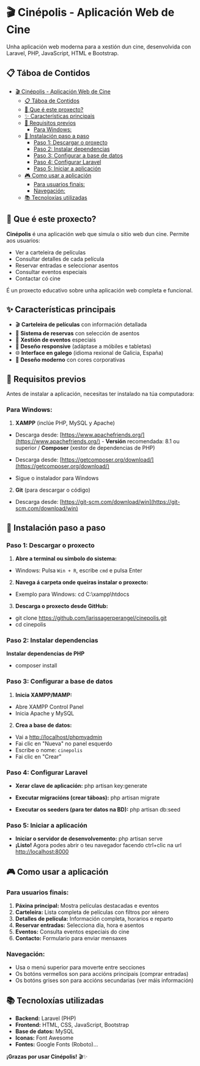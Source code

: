 # 🎬 Cinépolis - Aplicación Web de Cine

Unha aplicación web moderna para a xestión dun cine, desenvolvida con Laravel, PHP, JavaScript, HTML e Bootstrap.

## 📋 Táboa de Contidos


- [🎬 Cinépolis - Aplicación Web de Cine](#-cinépolis---aplicación-web-de-cine)
  - [📋 Táboa de Contidos](#-táboa-de-contidos)
  - [🎯 Que é este proxecto?](#-que-é-este-proxecto)
  - [✨ Características principais](#-características-principais)
  - [🔧 Requisitos previos](#-requisitos-previos)
    - [Para Windows:](#para-windows)
  - [🚀 Instalación paso a paso](#-instalación-paso-a-paso)
    - [Paso 1: Descargar o proxecto](#paso-1-descargar-o-proxecto)
    - [Paso 2: Instalar dependencias](#paso-2-instalar-dependencias)
    - [Paso 3: Configurar a base de datos](#paso-3-configurar-a-base-de-datos)
    - [Paso 4: Configurar Laravel](#paso-4-configurar-laravel)
    - [Paso 5: Iniciar a aplicación](#paso-5-iniciar-a-aplicación)
  - [🎮 Como usar a aplicación](#-como-usar-a-aplicación)
    - [Para usuarios finais:](#para-usuarios-finais)
    - [Navegación:](#navegación)
  - [📚 Tecnoloxías utilizadas](#-tecnoloxías-utilizadas)


## 🎯 Que é este proxecto?

**Cinépolis** é una aplicación web que simula o sitio web dun cine. Permite aos usuarios:

- Ver a carteleira de películas
- Consultar detalles de cada película
- Reservar entradas e seleccionar asentos
- Consultar eventos especiais
- Contactar có cine

É un proxecto educativo sobre unha aplicación web completa e funcional.

## ✨ Características principais

- 🎬 **Carteleira de películas** con información detallada
- 🎫 **Sistema de reservas** con selección de asentos
- 📅 **Xestión de eventos** especiais
- 📱 **Deseño responsive** (adáptase a móbiles e tabletas)
- 🌐 **Interface en galego** (idioma rexional de Galicia, España)
- 🎨 **Deseño moderno** con cores corporativas


## 🔧 Requisitos previos

Antes de instalar a aplicación, necesitas ter instalado na túa computadora:

### Para Windows:

1. **XAMPP** (inclúe PHP, MySQL y Apache)

- Descarga desde: [https://www.apachefriends.org/](https://www.apachefriends.org/) - **Versión** recomendada: 8.1 ou superior / **Composer** (xestor de dependencias de PHP)

- Descarga desde: [https://getcomposer.org/download/](https://getcomposer.org/download/)
   
- Sigue o instalador para Windows

2. **Git** (para descargar o código)

- Descarga desde: [https://git-scm.com/download/win](https://git-scm.com/download/win)


## 🚀 Instalación paso a paso

### Paso 1: Descargar o proxecto

1. **Abre a terminal ou símbolo do sistema:**
- Windows: Pulsa `Win + R`, escribe `cmd` e pulsa Enter
  
2. **Navega á carpeta onde queiras instalar o proxecto:**
- Exemplo para Windows: cd C:\xampp\htdocs
  
3. **Descarga o proxecto desde GitHub:**
- git clone https://github.com/larissagerperangel/cinepolis.git
- cd cinepolis
  
### Paso 2: Instalar dependencias
**Instalar dependencias de PHP**
- composer install

### Paso 3: Configurar a base de datos

1. **Inicia XAMPP/MAMP:**
- Abre XAMPP Control Panel
- Inicia Apache y MySQL

2. **Crea a base de datos:**
- Vai a [http://localhost/phpmyadmin](http://localhost/phpmyadmin)
- Fai clic en "Nueva" no panel esquerdo
- Escribe o nome: `cinepolis`
- Fai clic en "Crear"

### Paso 4: Configurar Laravel
- **Xerar clave de aplicación:** php artisan key:generate

- **Executar migracións (crear táboas):** php artisan migrate

- **Executar os seeders (para ter datos na BD):** php artisan db:seed
  
### Paso 5: Iniciar a aplicación
- **Iniciar o servidor de desenvolvemento:** php artisan serve
- **¡Listo!** Agora podes abrir o teu navegador facendo ctrl+clic na url [http://localhost:8000](http://localhost:8000)

## 🎮 Como usar a aplicación

### Para usuarios finais:

1. **Páxina principal:** Mostra películas destacadas e eventos
2. **Carteleira:** Lista completa de películas con filtros por xénero
3. **Detalles de película:** Información completa, horarios e reparto
4. **Reservar entradas:** Selecciona día, hora e asentos
5. **Eventos:** Consulta eventos especiais do cine
6. **Contacto:** Formulario para enviar mensaxes


### Navegación:

- Usa o menú superior para moverte entre secciones
- Os botóns vermellos son para accións principais (comprar entradas)
- Os botóns grises son para accións secundarias (ver máis información)

## 📚 Tecnoloxías utilizadas

- **Backend:** Laravel (PHP)
- **Frontend:** HTML, CSS, JavaScript, Bootstrap 
- **Base de datos:** MySQL
- **Iconas:** Font Awesome
- **Fontes:** Google Fonts (Roboto)...

**¡Grazas por usar Cinépolis!** 🎬✨
